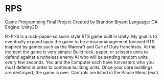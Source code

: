 # RPS
Game Programming Final Project
Created by Brandon Bryant
Language: C#
Engine: Unity3D

R>P>S Is a rock-paper-scissors style RTS game built in Unity. My goal is to eventually expand upon the game to be a micromanagement focused RTS inspired by games such as the Warcraft and Call of Duty franchises.
At the moment the game is very simple: Build rock, paper, or scissors units to defend against a rutheless enemy AI who will be sending random units every few seconds. You and the computer each have harvesters who you must defend in order to continue building units. Once your core buildings are destroyed, the game is over. 
Controls are listed in the Pause Menu (esc). 
